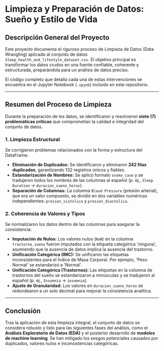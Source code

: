 

# Limpieza y Preparación de Datos: Sueño y Estilo de Vida

## Descripción General del Proyecto

Este proyecto documenta el riguroso proceso de Limpieza de Datos (Data Wrangling) aplicado al conjunto de datos `Sleep_health_and_lifestyle_dataset.csv`. El objetivo principal es transformar los datos crudos en una fuente confiable, coherente y estructurada, preparándola para un análisis de datos preciso.

El código completo que detalla cada una de estas intervenciones se encuentra en el Jupyter Notebook (`.ipynb`) incluido en este repositorio.

---

## Resumen del Proceso de Limpieza

Durante la preparación de los datos, se identificaron y resolvieron **siete (7) problemáticas críticas** que comprometían la calidad e integridad del conjunto de datos.

### 1. Limpieza Estructural

Se corrigieron problemas relacionados con la forma y estructura del DataFrame:

* **Eliminación de Duplicados:** Se identificaron y eliminaron **242 filas duplicadas**, garantizando 132 registros únicos y fiables.
* **Estandarización de Nombres:** Se aplicó formato `snake_case` y se tradujeron todos los nombres de las columnas al español (p. ej., `Sleep Duration` → `duracion_sueno_horas`).
* **Separación de Columnas:** La columna `Blood Pressure` (presión arterial), que era un valor compuesto, se dividió en dos variables numéricas independientes: `presion_sistolica` y `presion_diastolica`.

### 2. Coherencia de Valores y Tipos

Se normalizaron los datos dentro de las columnas para asegurar la consistencia:

* **Imputación de Nulos:** Los valores nulos (`NaN`) en la columna `trastorno_sueno` fueron imputados con la etiqueta categórica 'ninguna', asumiendo que la ausencia de datos implica la ausencia del trastorno.
* **Unificación Categórica (IMC):** Se unificaron las etiquetas inconsistentes para el Índice de Masa Corporal. Por ejemplo, 'Peso Normal' se estandarizó a 'Normal'.
* **Unificación Categórica (Trastornos):** Las etiquetas en la columna de trastornos del sueño se estandarizaron a minúsculas y se tradujeron al español (p. ej., `Insomnia` → `insomnio`).
* **Ajuste de Granularidad:** Los valores en `duracion_sueno_horas` se redondearon a un solo decimal para mejorar la consistencia analítica.

---

## Conclusión

Tras la aplicación de esta limpieza integral, el conjunto de datos se considera robusto y listo para las siguientes fases del análisis, como el **Análisis Exploratorio de Datos (EDA)** y el posterior desarrollo de **modelos de machine learning**. Se han mitigado los sesgos potenciales causados por duplicados, valores nulos e inconsistencias categóricas.
